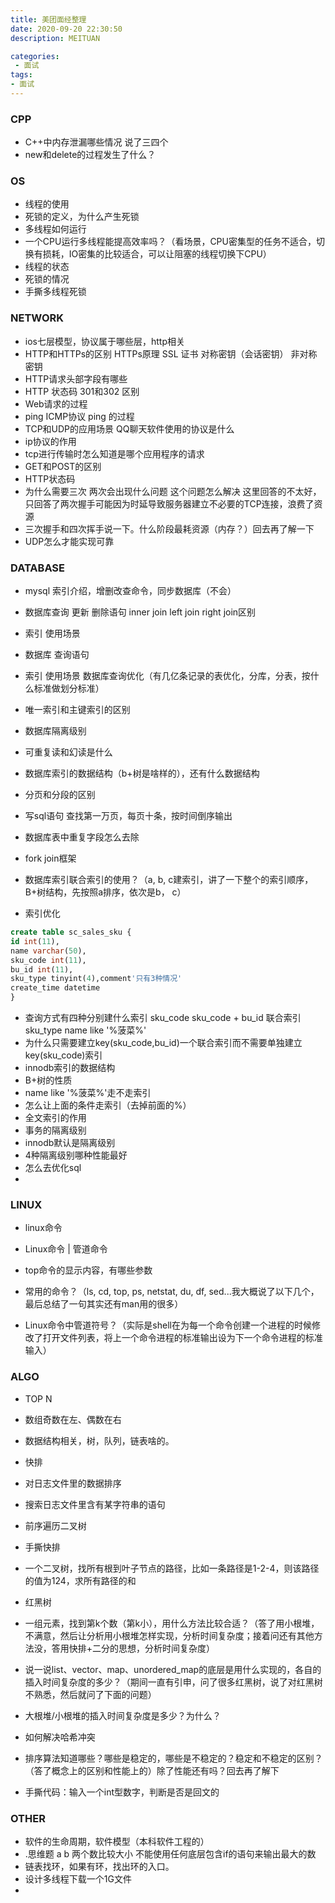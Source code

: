 ```yaml
---
title: 美团面经整理
date: 2020-09-20 22:30:50
description: MEITUAN

categories:
 - 面试
tags: 
- 面试
---
```


### CPP
- C++中内存泄漏哪些情况  说了三四个
- new和delete的过程发生了什么？

### OS
- 线程的使用
- 死锁的定义，为什么产生死锁
- 多线程如何运行 
- 一个CPU运行多线程能提高效率吗？（看场景，CPU密集型的任务不适合，切换有损耗，IO密集的比较适合，可以让阻塞的线程切换下CPU）
- 线程的状态
- 死锁的情况
- 手撕多线程死锁 

### NETWORK
- ios七层模型，协议属于哪些层，http相关
- HTTP和HTTPs的区别 HTTPs原理 SSL 证书 对称密钥（会话密钥） 非对称密钥
- HTTP请求头部字段有哪些
- HTTP 状态码 301和302  区别
- Web请求的过程
- ping ICMP协议 ping 的过程
- TCP和UDP的应用场景 QQ聊天软件使用的协议是什么
- ip协议的作用
- tcp进行传输时怎么知道是哪个应用程序的请求
- GET和POST的区别
- HTTP状态码
- 为什么需要三次 两次会出现什么问题 这个问题怎么解决  这里回答的不太好，只回答了两次握手可能因为时延导致服务器建立不必要的TCP连接，浪费了资源 
- 三次握手和四次挥手说一下。什么阶段最耗资源（内存？）回去再了解一下
- UDP怎么才能实现可靠

### DATABASE
- mysql 索引介绍，增删改查命令，同步数据库（不会）
- 数据库查询 更新 删除语句 inner join left join right join区别
- 索引 使用场景
- 数据库 查询语句 
- 索引 使用场景 数据库查询优化（有几亿条记录的表优化，分库，分表，按什么标准做划分标准）
- 唯一索引和主键索引的区别 
- 数据库隔离级别 
- 可重复读和幻读是什么 
- 数据库索引的数据结构（b+树是啥样的），还有什么数据结构 
- 分页和分段的区别 
- 写sql语句 查找第一万页，每页十条，按时间倒序输出 
- 数据库表中重复字段怎么去除 
- fork join框架 
- 数据库索引联合索引的使用？（a, b, c建索引，讲了一下整个的索引顺序，B+树结构，先按照a排序，依次是b， c） 


- 索引优化 
```sql
create table sc_sales_sku { 
id int(11), 
name varchar(50), 
sku_code int(11), 
bu_id int(11), 
sku_type tinyint(4),comment'只有3种情况' 
create_time datetime 
} 
```
- 查询方式有四种分别建什么索引 
sku_code 
sku_code + bu_id 联合索引 
sku_type 
name like '%菠菜%' 
- 为什么只需要建立key(sku_code,bu_id)一个联合索引而不需要单独建立key(sku_code)索引 
- innodb索引的数据结构 
- B+树的性质 
- name like '%菠菜%'走不走索引 
- 怎么让上面的条件走索引（去掉前面的%） 
- 全文索引的作用 
- 事务的隔离级别 
- innodb默认是隔离级别 
- 4种隔离级别哪种性能最好 
- 怎么去优化sql 
- 

### LINUX
- linux命令
- Linux命令 | 管道命令
- top命令的显示内容，有哪些参数 

- 常用的命令？（ls, cd, top, ps, netstat, du, df, sed...我大概说了以下几个，最后总结了一句其实还有man用的很多） 
- Linux命令中管道符号？（实际是shell在为每一个命令创建一个进程的时候修改了打开文件列表，将上一个命令进程的标准输出设为下一个命令进程的标准输入） 

### ALGO
- TOP N
- 数组奇数在左、偶数在右
- 数据结构相关，树，队列，链表啥的。
- 快排
- 对日志文件里的数据排序 
- 搜索日志文件里含有某字符串的语句 
- 前序遍历二叉树 
- 手撕快排 
- 一个二叉树，找所有根到叶子节点的路径，比如一条路径是1-2-4，则该路径的值为124，求所有路径的和
- 红黑树
- 一组元素，找到第k个数（第k小），用什么方法比较合适？（答了用小根堆，不满意，然后让分析用小根堆怎样实现，分析时间复杂度；接着问还有其他方法没，答用快排+二分的思想，分析时间复杂度）

- 说一说list、vector、map、unordered_map的底层是用什么实现的，各自的插入时间复杂度的多少？（期间一直有引申，问了很多红黑树，说了对红黑树不熟悉，然后就问了下面的问题）
- 大根堆/小根堆的插入时间复杂度是多少？为什么？
- 如何解决哈希冲突
- 排序算法知道哪些？哪些是稳定的，哪些是不稳定的？稳定和不稳定的区别？（答了概念上的区别和性能上的）除了性能还有吗？回去再了解下
- 手撕代码：输入一个int型数字，判断是否是回文的

### OTHER
- 软件的生命周期，软件模型（本科软件工程的）
- .思维题 a b 两个数比较大小 不能使用任何底层包含if的语句来输出最大的数 
- 链表找环，如果有环，找出环的入口。
- 设计多线程下载一个1G文件
- 